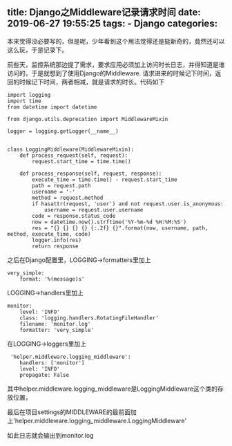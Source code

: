 title: Django之Middleware记录请求时间
date: 2019-06-27 19:55:25
tags:
    - Django
categories:
---
本来觉得没必要写的，但是呢，少年看到这个用法觉得还是挺新奇的，竟然还可以这么玩，于是记录下。

前些天，监控系统那边提了需求，要求应用必须加上访问时长日志，并得知道是谁访问的，于是就想到了使用Django的Middleware. 请求进来的时候记下时间，返回的时候记下时间，两者相减，就是请求的时长。代码如下

```
import logging
import time
from datetime import datetime

from django.utils.deprecation import MiddlewareMixin

logger = logging.getLogger(__name__)


class LoggingMiddleware(MiddlewareMixin):
    def process_request(self, request):
        request.start_time = time.time()

    def process_response(self, request, response):
        execute_time = time.time() - request.start_time
        path = request.path
        username = '-'
        method = request.method
        if hasattr(request, 'user') and not request.user.is_anonymous:
            username = request.user.username
        code = response.status_code
        now = datetime.now().strftime('%Y-%m-%d %H:%M:%S')
        res = "{} {} {} {} {:.2f} {}".format(now, username, path, method, execute_time, code)
        logger.info(res)
        return response
```

之后在Django配置里，LOGGING->formatters里加上
```
very_simple:
    format: '%(message)s'
```
LOGGING->handlers里加上
```
monitor:
    level: 'INFO'
    class: 'logging.handlers.RotatingFileHandler'
    filename: 'monitor.log'
    formatter: 'very_simple'
```
在LOGGING->loggers里加上
```
 'helper.middleware.logging_middleware':
    handlers: ['monitor']
    level: 'INFO'
    propagate: False
```
其中helper.middleware.logging_middleware是LoggingMiddleware这个类的存放位置，

最后在项目settings的MIDDLEWARE的最前面加上'helper.middleware.logging_middleware.LoggingMiddleware'

如此日志就会输出到monitor.log

